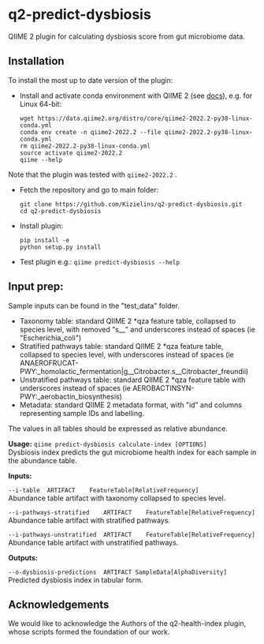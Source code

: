 # q2-predict-dysbiosis

QIIME 2 plugin for calculating dysbiosis score from gut microbiome data. 

## Installation

To install the most up to date version of the plugin:

- Install and activate conda environment with QIIME 2 (see [docs](https://docs.qiime2.org/2020.11/install/native/)), e.g. for Linux 64-bit:
    ```
    wget https://data.qiime2.org/distro/core/qiime2-2022.2-py38-linux-conda.yml
    conda env create -n qiime2-2022.2 --file qiime2-2022.2-py38-linux-conda.yml
    rm qiime2-2022.2-py38-linux-conda.yml
    source activate qiime2-2022.2
    qiime --help
    ```
Note that the plugin was tested with `qiime2-2022.2` .

- Fetch the repository and go to main folder:
    ```
    git clone https://github.com/Kizielins/q2-predict-dysbiosis.git
    cd q2-predict-dysbiosis
    ```
- Install plugin:
    ```
    pip install -e
    python setup.py install
    ```
  
- Test plugin e.g.: `qiime predict-dysbiosis --help`

## Input prep:

Sample inputs can be found in the "test_data" folder.

- Taxonomy table: standard QIIME 2 *qza feature table, collapsed to species level, with removed "s__" and underscores instead of spaces (ie "Escherichia_coli")
- Stratified pathways table: standard QIIME 2 *qza feature table, collapsed to species level, with underscores instead of spaces (ie ANAEROFRUCAT-PWY:_homolactic_fermentation|g__Citrobacter.s__Citrobacter_freundii)
- Unstratified pathways table: standard QIIME 2 *qza feature table with underscores instead of spaces (ie AEROBACTINSYN-PWY:_aerobactin_biosynthesis)
- Metadata: standard QIIME 2 metadata format, with "id" and <custom> columns representing sample IDs and <custom> labelling.

The values in all tables should be expressed as relative abundance.

**Usage:** `qiime predict-dysbiosis calculate-index [OPTIONS]`  
Dysbiosis index predicts the gut microbiome health index for each sample in the abundance table. 

**Inputs:**  

`--i-table	ARTIFACT	FeatureTable[RelativeFrequency]`  
Abundance table artifact with taxonomy collapsed to species level.

`--i-pathways-stratified	ARTIFACT	FeatureTable[RelativeFrequency]`
Abundance table artifact with stratified pathways.

`--i-pathways-unstratified	ARTIFACT	FeatureTable[RelativeFrequency]`
Abundance table artifact with unstratified pathways.

**Outputs:**

`--o-dysbiosis-predictions	ARTIFACT SampleData[AlphaDiversity]` Predicted dysbiosis index in tabular form.


## Acknowledgements

We would like to acknowledge the Authors of the q2-health-index plugin, whose scripts formed the foundation of our work. 
